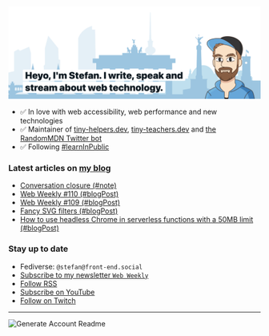 <img alt="Heyo, I'm Stefan. I write and speak about web technology." src="https://raw.githubusercontent.com/stefanjudis/stefanjudis/main/screenshot.png">

- ✅ In love with web accessibility, web performance and new technologies
- ✅ Maintainer of [tiny-helpers.dev](https://tiny-helpers.dev), [tiny-teachers.dev](https://tiny-teachers.dev/) and [the RandomMDN Twitter bot](https://twitter.com/randomMDN)
- ✅ Following [#learnInPublic](https://www.stefanjudis.com/today-i-learned/)
### Latest articles on [my blog](https://www.stefanjudis.com)

<!-- BLOG-POST-LIST:START -->
- [Conversation closure &lpar;#note&rpar;](https://www.stefanjudis.com/notes/conversation-closure/)
- [Web Weekly #110 &lpar;#blogPost&rpar;](https://www.stefanjudis.com/blog/web-weekly-110/)
- [Web Weekly #109 &lpar;#blogPost&rpar;](https://www.stefanjudis.com/blog/web-weekly-109/)
- [Fancy SVG filters &lpar;#blogPost&rpar;](https://www.stefanjudis.com/blog/fancy-svg-filters/)
- [How to use headless Chrome in serverless functions with a 50MB limit &lpar;#blogPost&rpar;](https://www.stefanjudis.com/blog/how-to-use-headless-chrome-in-serverless-functions/)
<!-- BLOG-POST-LIST:END -->

### Stay up to date

- Fediverse: `@stefan@front-end.social`
- [Subscribe to my newsletter `Web Weekly`](https://webweekly.email/)
- [Follow RSS](https://www.stefanjudis.com/feeds/)
- [Subscribe on YouTube](https://youtube.com/c/stefanjudis)
- [Follow on Twitch](https://www.twitch.tv/stefanjudis)

---

![Generate Account Readme](https://github.com/stefanjudis/stefanjudis/workflows/Generate%20Account%20Readme/badge.svg)
